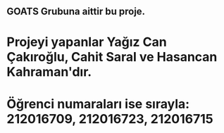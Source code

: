 ## GOATS Grubuna aittir bu proje. 
# Projeyi yapanlar Yağız Can Çakıroğlu, Cahit Saral ve Hasancan Kahraman'dır.
# Öğrenci numaraları ise sırayla: 212016709, 212016723, 212016715

